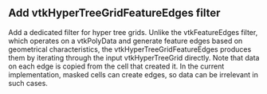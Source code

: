 ## Add vtkHyperTreeGridFeatureEdges filter

Add a dedicated filter for hyper tree grids.
Unlike the vtkFeatureEdges filter, which operates on a vtkPolyData and generate feature
edges based on geometrical characteristics, the vtkHyperTreeGridFeatureEdges produces them
by iterating through the input vtkHyperTreeGrid directly.
Note that data on each edge is copied from the cell that created it. In the current implementation,
masked cells can create edges, so data can be irrelevant in such cases.
